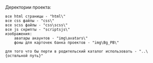 
Деректории проекта:

    все html страницы - "html\" 
    все css файлы - "css\"
    все scss файлы - "css\scss\"
    все js скрипты - "scriptsjs\"
    изображения:
        аватары акаунтов - "img\avatars\"
        фоны для карточек банка проектов - "img\Bg_PB\"

    для того что бы перти в родительский каталог использовать - "..\{оствльной путь}"